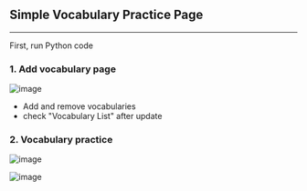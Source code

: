 ## Simple Vocabulary Practice Page
---
First, run Python code

### **1. Add vocabulary page**

![image](https://github.com/user-attachments/assets/092e9b39-6de6-4daf-8342-1a96498aadf0)

- Add and remove vocabularies
- check "Vocabulary List" after update

### **2. Vocabulary practice**

![image](https://github.com/user-attachments/assets/d5545b07-869d-4583-9c54-cddeea70c7a0)

![image](https://github.com/user-attachments/assets/59561f8c-5a8e-42a0-93a2-c5d32f543261)
